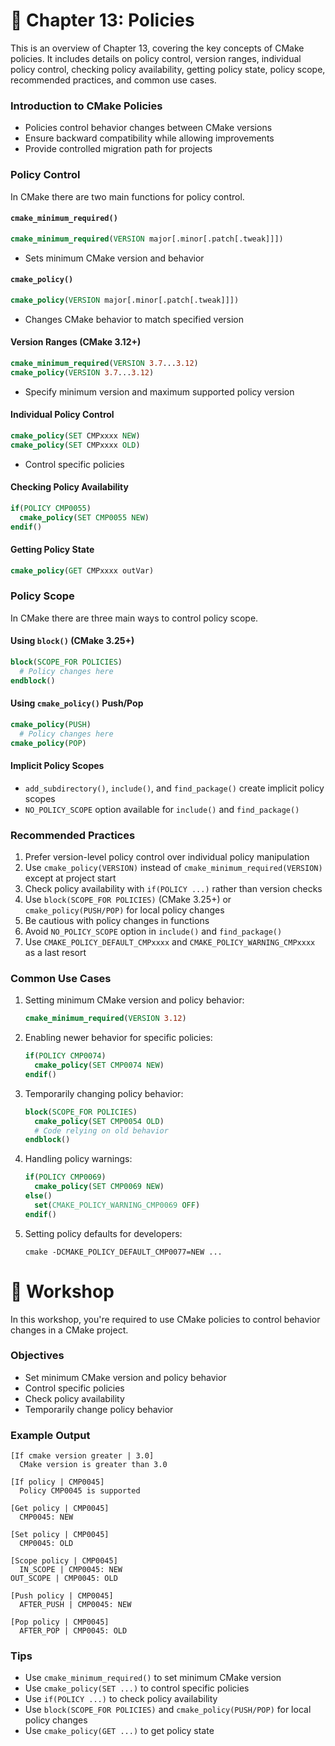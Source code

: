 # 📖 Chapter 13: Policies

This is an overview of Chapter 13, covering the key concepts of CMake policies. It includes details on policy control, version ranges, individual policy control, checking policy availability, getting policy state, policy scope, recommended practices, and common use cases.

### Introduction to CMake Policies

- Policies control behavior changes between CMake versions
- Ensure backward compatibility while allowing improvements
- Provide controlled migration path for projects

### Policy Control

In CMake there are two main functions for policy control.

#### `cmake_minimum_required()`

```cmake
cmake_minimum_required(VERSION major[.minor[.patch[.tweak]]])
```

- Sets minimum CMake version and behavior

#### `cmake_policy()`

```cmake
cmake_policy(VERSION major[.minor[.patch[.tweak]]])
```

- Changes CMake behavior to match specified version

#### Version Ranges (CMake 3.12+)

```cmake
cmake_minimum_required(VERSION 3.7...3.12)
cmake_policy(VERSION 3.7...3.12)
```

- Specify minimum version and maximum supported policy version

#### Individual Policy Control

```cmake
cmake_policy(SET CMPxxxx NEW)
cmake_policy(SET CMPxxxx OLD)
```

- Control specific policies

#### Checking Policy Availability

```cmake
if(POLICY CMP0055)
  cmake_policy(SET CMP0055 NEW)
endif()
```

#### Getting Policy State

```cmake
cmake_policy(GET CMPxxxx outVar)
```

### Policy Scope

In CMake there are three main ways to control policy scope.

#### Using `block()` (CMake 3.25+)

```cmake
block(SCOPE_FOR POLICIES)
  # Policy changes here
endblock()
```

#### Using `cmake_policy()` Push/Pop

```cmake
cmake_policy(PUSH)
  # Policy changes here
cmake_policy(POP)
```

#### Implicit Policy Scopes

- `add_subdirectory()`, `include()`, and `find_package()` create implicit policy scopes
- `NO_POLICY_SCOPE` option available for `include()` and `find_package()`

### Recommended Practices

1. Prefer version-level policy control over individual policy manipulation
2. Use `cmake_policy(VERSION)` instead of `cmake_minimum_required(VERSION)` except at project start
3. Check policy availability with `if(POLICY ...)` rather than version checks
4. Use `block(SCOPE_FOR POLICIES)` (CMake 3.25+) or `cmake_policy(PUSH/POP)` for local policy changes
5. Be cautious with policy changes in functions
6. Avoid `NO_POLICY_SCOPE` option in `include()` and `find_package()`
7. Use `CMAKE_POLICY_DEFAULT_CMPxxxx` and `CMAKE_POLICY_WARNING_CMPxxxx` as a last resort

### Common Use Cases

1. Setting minimum CMake version and policy behavior:
   ```cmake
   cmake_minimum_required(VERSION 3.12)
   ```
2. Enabling newer behavior for specific policies:
   ```cmake
   if(POLICY CMP0074)
     cmake_policy(SET CMP0074 NEW)
   endif()
   ```
3. Temporarily changing policy behavior:
   ```cmake
   block(SCOPE_FOR POLICIES)
     cmake_policy(SET CMP0054 OLD)
     # Code relying on old behavior
   endblock()
   ```
4. Handling policy warnings:
   ```cmake
   if(POLICY CMP0069)
     cmake_policy(SET CMP0069 NEW)
   else()
     set(CMAKE_POLICY_WARNING_CMP0069 OFF)
   endif()
   ```
5. Setting policy defaults for developers:
   ```shell
   cmake -DCMAKE_POLICY_DEFAULT_CMP0077=NEW ...
   ```

# 🎯 Workshop

In this workshop, you're required to use CMake policies to control behavior changes in a CMake project.

### Objectives

- Set minimum CMake version and policy behavior
- Control specific policies
- Check policy availability
- Temporarily change policy behavior

### Example Output

```plaintext
[If cmake version greater | 3.0]
  CMake version is greater than 3.0

[If policy | CMP0045]
  Policy CMP0045 is supported

[Get policy | CMP0045]
  CMP0045: NEW

[Set policy | CMP0045]
  CMP0045: OLD

[Scope policy | CMP0045]
  IN_SCOPE | CMP0045: NEW
OUT_SCOPE | CMP0045: OLD

[Push policy | CMP0045]
  AFTER_PUSH | CMP0045: NEW

[Pop policy | CMP0045]
  AFTER_POP | CMP0045: OLD
```

### Tips

- Use `cmake_minimum_required()` to set minimum CMake version
- Use `cmake_policy(SET ...)` to control specific policies
- Use `if(POLICY ...)` to check policy availability
- Use `block(SCOPE_FOR POLICIES)` and `cmake_policy(PUSH/POP)` for local policy changes
- Use `cmake_policy(GET ...)` to get policy state
